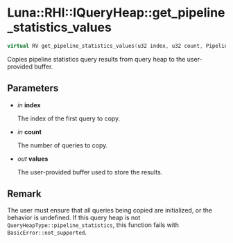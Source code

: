 # Luna::RHI::IQueryHeap::get_pipeline_statistics_values

```c++
virtual RV get_pipeline_statistics_values(u32 index, u32 count, PipelineStatistics *values)=0
```

Copies pipeline statistics query results from query heap to the user-provided buffer. 



## Parameters
* *in* **index**

    The index of the first query to copy. 

* *in* **count**

    The number of queries to copy. 

* *out* **values**

    The user-provided buffer used to store the results. 

## Remark
The user must ensure that all queries being copied are initialized, or the behavior is undefined. If this query heap is not `QueryHeapType::pipeline_statistics`, this function fails with `BasicError::not_supported`. 

